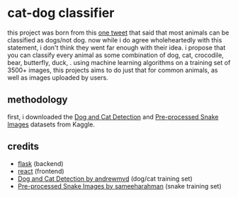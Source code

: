# cat-dog classifier

this project was born from this [one tweet](https://twitter.com/sonnen_konig/status/1657711956743139332?s=46&t=tdKjigfuSqFFkKoOpXqGkg) that said that most animals can be classified as dogs/not dog. now while i do agree wholeheartedly with this statement,  i don't think they went far enough with their idea. i propose that you can classify every animal as some combination of dog, cat, crocodile, bear, butterfly, duck, . using machine learning algorithms on a training set of 3500+ images, this projects aims to do just that for common animals, as well as images uploaded by users.

## methodology

first, i downloaded the [Dog and Cat Detection](https://www.kaggle.com/datasets/andrewmvd/dog-and-cat-detection?resource=download) and [Pre-processed Snake Images](https://www.kaggle.com/datasets/sameeharahman/preprocessed-snake-images) datasets from Kaggle.

## credits

* [flask](https://flask.palletsprojects.com/en/2.3.x/) (backend)
* [react](https://react.dev) (frontend)
* [Dog and Cat Detection by andrewmvd](https://www.kaggle.com/datasets/andrewmvd/dog-and-cat-detection?resource=download) (dog/cat training set)
* [Pre-processed Snake Images by sameeharahman](https://www.kaggle.com/datasets/sameeharahman/preprocessed-snake-images) (snake training set)